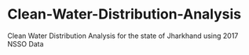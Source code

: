 # Clean-Water-Distribution-Analysis
Clean Water Distribution Analysis for the state of Jharkhand using 2017 NSSO Data
